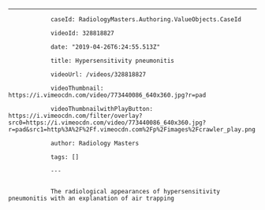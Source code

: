---

                caseId: RadiologyMasters.Authoring.ValueObjects.CaseId

                videoId: 328818827

                date: "2019-04-26T6:24:55.513Z"

                title: Hypersensitivity pneumonitis

                videoUrl: /videos/328818827

                videoThumbnail: https://i.vimeocdn.com/video/773440086_640x360.jpg?r=pad

                videoThumbnailwithPlayButton: https://i.vimeocdn.com/filter/overlay?src0=https://i.vimeocdn.com/video/773440086_640x360.jpg?r=pad&src1=http%3A%2F%2Ff.vimeocdn.com%2Fp%2Fimages%2Fcrawler_play.png

                author: Radiology Masters

                tags: []

                ---


                The radiological appearances of hypersensitivity pneumonitis with an explanation of air trapping